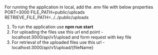 For running the application in local, add the .env file with below properties
PORT=3000
FILE_PATH=public/uploads
RETRIEVE_FILE_PATH=../../public/uploads

1. To run the application use **npm run start**
2. For uploading the files use this url end point - localhost:3000/api/v1/upload and form request with key file
3. For retrieval of the uploaded files use this url - localhost:3000/api/v1/upload/{fileName}
